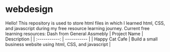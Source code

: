 # webdesign
Hello! This repository is used to store html files in which I learned html, CSS, and javascript during my free resource learning journey.
Current free learning resources: Dash from General Assmebly
| Project Name | Description |
| :-----------: | ----------- |
| Happy Cat Cafe | Build a small business website using html, CSS, and javascript |

